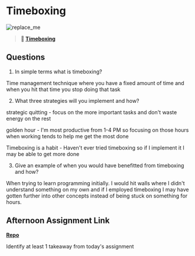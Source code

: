 # Timeboxing

![replace_me](https://codeworks.blob.core.windows.net/public/assets/img/illustrations/placeholder.svg)
> **📖 [Timeboxing](https://codeworksacademy.com/fs-student-guide/resources/wk5/03-Timeboxing)**

## Questions

1. In simple terms what is timeboxing?

Time management technique where you have a fixed amount of time and when you hit that time you stop doing that task

2. What three strategies will you implement and how?

strategic quitting - focus on the more important tasks and don't waste energy on the rest

golden hour - I'm most productive from 1-4 PM so focusing on those hours when working tends to help me get the most done

Timeboxing is a habit - Haven't ever tried timeboxing so if I implement it I may be able to get more done

3. Give an example of when you would have benefitted from timeboxing and how? 

When trying to learn programming initially. I would hit walls where I didn't understand something on my own and if I employed timeboxing I may have gotten further into other concepts instead of being stuck on something for hours.

## Afternoon Assignment Link

**[Repo](https://github.com/ryanmera3/<ASSIGNMENT_REPO>)**

Identify at least 1 takeaway from today's assignment
